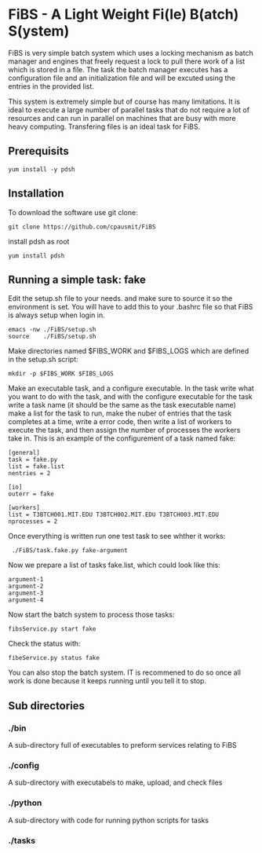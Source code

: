 # FiBS - A Light Weight Fi(le) B(atch) S(ystem)

FiBS is very simple batch system which uses a locking mechanism as batch manager and engines that freely request a lock to pull there work of a list which is stored in a file. The task the batch manager executes has a configuration file and an initialization file and will be excuted using the entries in the provided list.

This system is extremely simple but of course has many limitations. It is ideal to execute a large number of parallel tasks that do not require a lot of resources and can run in parallel on machines that are busy with more heavy computing. Transfering files is an ideal task for FiBS.

## Prerequisits

    yum install -y pdsh

## Installation

To download the software use git clone:

    git clone https://github.com/cpausmit/FiBS

install pdsh as root

	yum install pdsh

## Running a simple task: fake

Edit the setup.sh file to your needs. and make sure to source it so the environment is set. You will have to add this to your .bashrc file so that FiBS is always setup when login in. 

    emacs -nw ./FiBS/setup.sh
    source    ./FiBS/setup.sh


Make directories named $FIBS_WORK and $FIBS_LOGS which are defined in the setup.sh script:

    mkdir -p $FIBS_WORK $FIBS_LOGS

Make an executable task, and a configure executable. In the task write what you want to do with the task, and with the configure executable for the task write a task name (it should be the same as the task executable name) make a list for the task to run, make the nuber of entries that the task completes at a time, write a error code, then write a list of workers to execute the task, and then assign the number of processes the workers take in. This is an example of the configurement of a task named fake:
 
    [general]
    task = fake.py
    list = fake.list
    nentries = 2

    [io]
    outerr = fake

    [workers]
    list = T3BTCH001.MIT.EDU T3BTCH002.MIT.EDU T3BTCH003.MIT.EDU
    nprocesses = 2

Once everything is written run one test task to see whther it works:

     ./FiBS/task.fake.py fake-argument

Now we prepare a list of tasks fake.list, which could look like this:

    argument-1
    argument-2
    argument-3
    argument-4

Now start the batch system to process those tasks:

    fibsService.py start fake

Check the status with:

    fibeService.py status fake
    
You can also stop the batch system. IT is recommened to do so once all work is done because it keeps running until you tell it to stop.

## Sub directories

### ./bin

A sub-directory full of executables to preform services relating to FiBS

### ./config

A sub-directory with executabels to make, upload, and check files

### ./python

A sub-directory with code for running python scripts for tasks

### ./tasks

